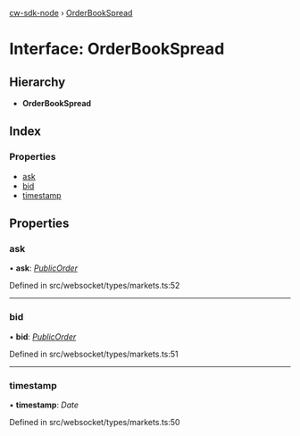 [cw-sdk-node](../README.md) › [OrderBookSpread](orderbookspread.md)

# Interface: OrderBookSpread

## Hierarchy

* **OrderBookSpread**

## Index

### Properties

* [ask](orderbookspread.md#ask)
* [bid](orderbookspread.md#bid)
* [timestamp](orderbookspread.md#timestamp)

## Properties

###  ask

• **ask**: *[PublicOrder](publicorder.md)*

Defined in src/websocket/types/markets.ts:52

___

###  bid

• **bid**: *[PublicOrder](publicorder.md)*

Defined in src/websocket/types/markets.ts:51

___

###  timestamp

• **timestamp**: *Date*

Defined in src/websocket/types/markets.ts:50
